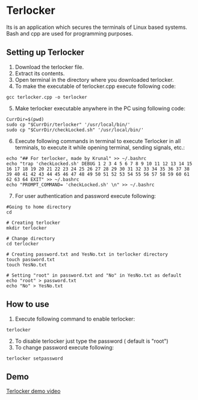 # Terlocker
Its is an application which secures the terminals of Linux based systems. Bash and cpp are used for programming purposes.

## Setting up Terlocker
1. Download the terlocker file.
2. Extract its contents.
3. Open terminal in the directory where you downloaded terlocker.
4. To make the executable of terlocker.cpp execute following code:
```
gcc terlocker.cpp -o terlocker
```
5. Make terlocker executable anywhere in the PC using following code:
```
CurrDir=$(pwd)
sudo cp "$CurrDir/terlocker" '/usr/local/bin/'
sudo cp "$CurrDir/checkLocked.sh" '/usr/local/bin/'
```
6. Execute following commands in terminal to execute Terlocker in all terminals, to execute it while opening terminal, sending signals, etc.:
```
echo "## For terlocker, made by Krunal" >> ~/.bashrc
echo "trap 'checkLocked.sh' DEBUG 1 2 3 4 5 6 7 8 9 10 11 12 13 14 15 16 17 18 19 20 21 22 23 24 25 26 27 28 29 30 31 32 33 34 35 36 37 38 39 40 41 42 43 44 45 46 47 48 49 50 51 52 53 54 55 56 57 58 59 60 61 62 63 64 EXIT" >> ~/.bashrc
echo "PROMPT_COMMAND= 'checkLocked.sh' \n" >> ~/.bashrc
```
7. For user authentication and password execute following:
```
#Going to home directory
cd

# Creating terlocker
mkdir terlocker

# Change directory
cd terlocker

# Creating password.txt and YesNo.txt in terlocker directory
touch password.txt
touch YesNo.txt

# Setting "root" in password.txt and "No" in YesNo.txt as default
echo "root" > password.txt
echo "No" > YesNo.txt
```

## How to use
1. Execute following command to enable terlocker:
```
terlocker
```
2. To disable terlocker just type the password ( default is "root")
3. To change password execute following:
```
terlocker setpassword
```

## Demo

[Terlocker demo video](https://drive.google.com/file/d/1WBzwL93sgc0awDiQ9Csa71WiDw5uvR3J/view?usp=sharing)
